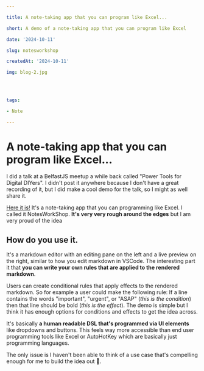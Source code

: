 ```yaml
---

title: A note-taking app that you can program like Excel...

short: A demo of a note-taking app that you can program like Excel

date: '2024-10-11'

slug: notesworkshop

createdAt: '2024-10-11'

img: blog-2.jpg

  
  

tags:

- Note

---
```


# A note-taking app that you can program like Excel...

I did a talk at a BelfastJS meetup a while back called "Power Tools for Digital DIYers". I didn't post it anywhere because I don't have a great recording of it, but I did make a cool demo for the talk, so I might as well share it. 

[Here it is!](https://notesworkshop.vercel.app/) It's a note-taking app that you can programming like Excel. I called it NotesWorkShop. **It's very very rough around the edges** but I am very proud of the idea
## How do you use it. 
It's a markdown editor with an editing pane on the left and a live preview on the right, similar to how you edit markdown in VSCode.
The interesting part it that **you can write your own rules that are applied to the rendered markdown**. 

Users can create conditional rules that apply effects to the rendered markdown. So for example a user could make the following rule: If a line contains the words "important", "urgent", or "ASAP" (*this is the condition*) then that line should be bold (*this is the effect*). The demo is simple but I think it has enough options for conditions and effects to get the idea across.

It's basically **a human readable DSL that's programmed via UI elements** like dropdowns and buttons. This feels way more accessible than end user programming tools like Excel or AutoHotKey which are basically just programming languages. 

The only issue is I haven't been able to think of a use case that's compelling enough for me to build the idea out 🤔.